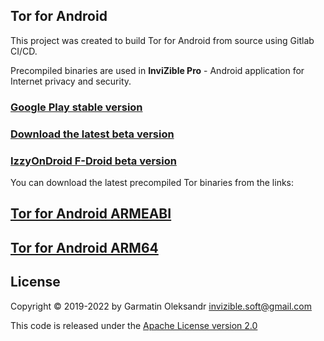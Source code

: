 ## Tor for Android

This project was created to build Tor for Android from source using Gitlab CI/CD.

Precompiled binaries are used in **InviZible Pro** - Android application for Internet privacy and security.

### [Google Play stable version](https://play.google.com/store/apps/details?id=pan.alexander.tordnscrypt.gp)

### [Download the latest beta version](https://github.com/Gedsh/InviZible/releases/latest)

### [IzzyOnDroid F-Droid beta version](https://apt.izzysoft.de/fdroid/index/apk/pan.alexander.tordnscrypt)

You can download the latest precompiled Tor binaries from the links:

## [Tor for Android ARMEABI](https://gitlab.com/Gedsh/tor-android-build-script/-/jobs/artifacts/master/raw/tor-android-binary/src/main/libs/armeabi/libtor.so?job=android%20r21e%2022%20default%20armeabi-v7a)

## [Tor for Android ARM64](https://gitlab.com/Gedsh/tor-android-build-script/-/jobs/artifacts/master/raw/tor-android-binary/src/main/libs/arm64/libtor.so?job=android%20r21e%2022%20default%20arm64-v8a)

## License

Copyright &copy; 2019-2022 by Garmatin Oleksandr invizible.soft@gmail.com

This code is released under the [Apache License version 2.0](https://www.apache.org/licenses/LICENSE-2.0) 
